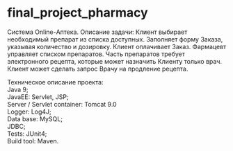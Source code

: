 # final_project_pharmacy
Система Online-Аптека. 
Описание задачи: Клиент выбирает необходимый препарат из списка доступных. Заполняет форму Заказа, указывая количество и дозировку. Клиент оплачивает Заказ. Фармацевт управляет списком препаратов. Часть препаратов требует электронного рецепта, которые может назначить Клиенту только врач. Клиент может сделать запрос Врачу на продление рецепта. 

Техническое описание проекта: </br>
Java 9; </br>
JavaEE: Servlet, JSP; </br>
Server / Servlet container: Tomcat 9.0 </br>
Logger: Log4J; </br>
Data base: MySQL; </br>
JDBC; </br>
Tests: JUnit4; </br>
Build tool: Maven.
